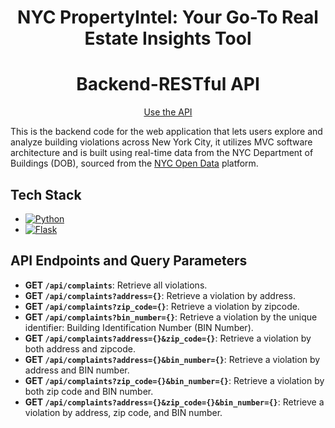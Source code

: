 <!--https://api-new-murex.vercel.app/api/complaints?bin_number=1080796-->

<h1 align="center">NYC PropertyIntel: Your Go-To Real Estate Insights Tool</h1>
<h1 align="center">Backend-RESTful API</h1>
<div align="center">
<a href="https://api-new-murex.vercel.app/api/complaints?bin_number=1080796">Use the API</a>
</div>

This is the backend code for the web application that lets users explore and analyze building violations across New York City, it utilizes MVC software architecture and is built using real-time data from the NYC Department of Buildings (DOB), sourced from the [NYC Open Data](https://opendata.cityofnewyork.us/) platform.

## Tech Stack
* [![Python](https://img.shields.io/badge/python-3776AB?style=for-the-badge&logo=python&logoColor=white)](https://www.python.org/)
* [![Flask](https://img.shields.io/badge/Flask-000000?style=for-the-badge&logo=flask&logoColor=white)](https://flask.palletsprojects.com/)

## API Endpoints and Query Parameters

- **GET `/api/complaints`**: Retrieve all violations.
- **GET `/api/complaints?address={}`**: Retrieve a violation by address.
- **GET `/api/complaints?zip_code={}`**: Retrieve a violation by zipcode.
- **GET `/api/complaints?bin_number={}`**: Retrieve a violation by the unique identifier: Building Identification Number (BIN Number).
- **GET `/api/complaints?address={}&zip_code={}`**: Retrieve a violation by both address and zipcode.
- **GET `/api/complaints?address={}&bin_number={}`**: Retrieve a violation by address and BIN number.
- **GET `/api/complaints?zip_code={}&bin_number={}`**: Retrieve a violation by both zip code and BIN number.
- **GET `/api/complaints?address={}&zip_code={}&bin_number={}`**: Retrieve a violation by address, zip code, and BIN number.
